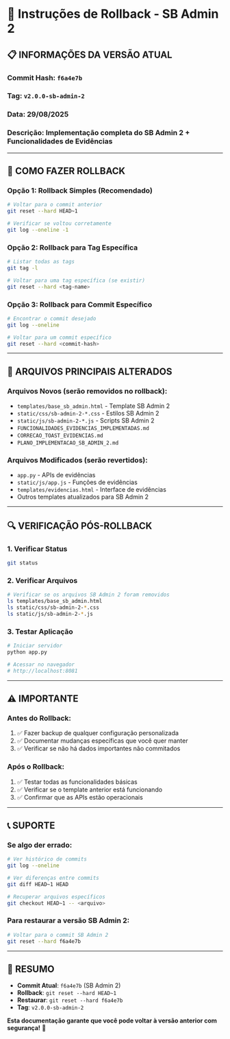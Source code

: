 # 🔄 Instruções de Rollback - SB Admin 2

## 📋 **INFORMAÇÕES DA VERSÃO ATUAL**

### **Commit Hash**: `f6a4e7b`
### **Tag**: `v2.0.0-sb-admin-2`
### **Data**: 29/08/2025
### **Descrição**: Implementação completa do SB Admin 2 + Funcionalidades de Evidências

---

## 🚨 **COMO FAZER ROLLBACK**

### **Opção 1: Rollback Simples (Recomendado)**
```bash
# Voltar para o commit anterior
git reset --hard HEAD~1

# Verificar se voltou corretamente
git log --oneline -1
```

### **Opção 2: Rollback para Tag Específica**
```bash
# Listar todas as tags
git tag -l

# Voltar para uma tag específica (se existir)
git reset --hard <tag-name>
```

### **Opção 3: Rollback para Commit Específico**
```bash
# Encontrar o commit desejado
git log --oneline

# Voltar para um commit específico
git reset --hard <commit-hash>
```

---

## 📁 **ARQUIVOS PRINCIPAIS ALTERADOS**

### **Arquivos Novos (serão removidos no rollback)**:
- `templates/base_sb_admin.html` - Template SB Admin 2
- `static/css/sb-admin-2-*.css` - Estilos SB Admin 2
- `static/js/sb-admin-2-*.js` - Scripts SB Admin 2
- `FUNCIONALIDADES_EVIDENCIAS_IMPLEMENTADAS.md`
- `CORRECAO_TOAST_EVIDENCIAS.md`
- `PLANO_IMPLEMENTACAO_SB_ADMIN_2.md`

### **Arquivos Modificados (serão revertidos)**:
- `app.py` - APIs de evidências
- `static/js/app.js` - Funções de evidências
- `templates/evidencias.html` - Interface de evidências
- Outros templates atualizados para SB Admin 2

---

## 🔍 **VERIFICAÇÃO PÓS-ROLLBACK**

### **1. Verificar Status**
```bash
git status
```

### **2. Verificar Arquivos**
```bash
# Verificar se os arquivos SB Admin 2 foram removidos
ls templates/base_sb_admin.html
ls static/css/sb-admin-2-*.css
ls static/js/sb-admin-2-*.js
```

### **3. Testar Aplicação**
```bash
# Iniciar servidor
python app.py

# Acessar no navegador
# http://localhost:8081
```

---

## ⚠️ **IMPORTANTE**

### **Antes do Rollback**:
1. ✅ Fazer backup de qualquer configuração personalizada
2. ✅ Documentar mudanças específicas que você quer manter
3. ✅ Verificar se não há dados importantes não commitados

### **Após o Rollback**:
1. ✅ Testar todas as funcionalidades básicas
2. ✅ Verificar se o template anterior está funcionando
3. ✅ Confirmar que as APIs estão operacionais

---

## 📞 **SUPORTE**

### **Se algo der errado**:
```bash
# Ver histórico de commits
git log --oneline

# Ver diferenças entre commits
git diff HEAD~1 HEAD

# Recuperar arquivos específicos
git checkout HEAD~1 -- <arquivo>
```

### **Para restaurar a versão SB Admin 2**:
```bash
# Voltar para o commit SB Admin 2
git reset --hard f6a4e7b
```

---

## 🎯 **RESUMO**

- **Commit Atual**: `f6a4e7b` (SB Admin 2)
- **Rollback**: `git reset --hard HEAD~1`
- **Restaurar**: `git reset --hard f6a4e7b`
- **Tag**: `v2.0.0-sb-admin-2`

**Esta documentação garante que você pode voltar à versão anterior com segurança!** 🔄
